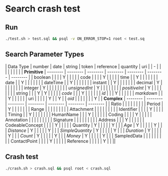 # Search crash test

## Run

``` bash
./test.sh > test.sql && psql -v ON_ERROR_STOP=1 root < test.sq
```


## Search Parameter Types

| Data Type        | number   | date     | string   | token    | reference | quantity | uri      |
| -                |          |          |          |          |           |          |          |
| __Primitive__    | -------- | -------- | -------- | -------- | --------  | -------- | -------- |
| boolean          |          |          |          | Y        |           |          |          |
| code             |          |          |          | Y        |           |          |          |
| time             |          | Y        |          |          |           |          |          |
| date             |          | Y        |          |          |           |          |          |
| dateTime         |          | Y        |          |          |           |          |          |
| instant          |          | Y        |          |          |           |          |          |
| decimal          | Y        |          |          |          |           |          |          |
| integer          | Y        |          |          |          |           |          |          |
| _unsignedInt_    | Y        |          |          |          |           |          |          |
| _positiveInt_    | Y        |          |          |          |           |          |          |
| string           |          |          | Y        | Y        |           |          |          |
| _code_           |          |          | Y        |          |           |          |          |
| _id_             |          |          | Y        |          |           |          |          |
| _markdown_       |          |          | Y        |          |           |          |          |
| uri              |          |          |          |          | Y         |          | Y        |
| _oid_            |          |          |          |          |           |          | Y        |
| __Complex__      | -------- | -------- | -------- | -------- | --------  | -------- | -------- |
| Ratio            |          |          |          |          |           |          |          |
| Period           |          | Y        |          |          |           |          |          |
| Range            |          |          |          |          |           |          |          |
| Attachment       |          |          |          |          |           |          |          |
| Identifier       |          |          |          | Y        |           |          |          |
| Timing           |          | Y        |          |          |           |          |          |
| HumanName        |          |          | Y        |          |           |          |          |
| Coding           |          |          |          | Y        |           |          |          |
| Annotation       |          |          |          |          |           |          |          |
| Signature        |          |          |          |          |           |          |          |
| Address          |          |          | Y        |          |           |          |          |
| CodeableConcept  |          |          |          | Y        |           |          |          |
| Quantity         | Y        |          |          |          |           | Y        |          |
| _Age_            | Y        |          |          |          |           | Y        |          |
| _Distance_       | Y        |          |          |          |           | Y        |          |
| _SimpleQuantity_ | Y        |          |          |          |           | Y        |          |
| _Duration_       | Y        |          |          |          |           | Y        |          |
| _Count_          | Y        |          |          |          |           | Y        |          |
| _Money_          | Y        |          |          |          |           | Y        |          |
| SampledData      |          |          |          |          |           |          |          |
| ContactPoint     |          |          |          | Y        |           |          |          |
| Reference        |          |          |          |          | Y         |          |          ||




## Crash test

``` bash
./crash.sh > crash.sql && psql root < crash.sql
```
